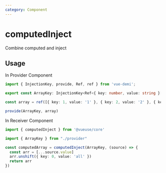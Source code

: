```yaml
---
category: Component
---
```


# computedInject

Combine computed and inject

## Usage

In Provider Component
```ts
import { InjectionKey, provide, Ref, ref } from 'vue-demi';

export const ArrayKey: InjectionKey<Ref<{ key: number, value: string }[]>> = Symbol()

const array = ref([{ key: 1, value: '1' }, { key: 2, value: '2' }, { key: 3, value: '3' }])

provide(ArrayKey, array)
```

In Receiver Component
```ts
import { computedInject } from '@vueuse/core'

import { ArrayKey } from "./provider"

const computedArray = computedInject(ArrayKey, (source) => {
  const arr = [...source.value]
  arr.unshift({ key: 0, value: 'all' })
  return arr
})
```
